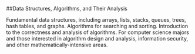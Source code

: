 ##Data Structures, Algorithms, and Their Analysis

Fundamental data structures, including arrays, lists, stacks, queues, trees, hash tables, and graphs. Algorithms for searching and sorting. 
Introduction to the correctness and analysis of algorithms. 
For computer science majors and those interested in algorithm design and analysis, information security, and other mathematically-intensive areas.
